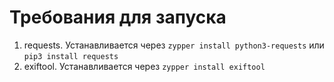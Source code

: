 # Требования для запуска

1. requests. Устанавливается через `zypper install python3-requests` или `pip3 install requests`
2. exiftool. Устанавливается через `zypper install exiftool`
